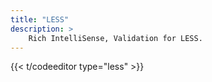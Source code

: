 ```yaml
---
title: "LESS"
description: >
    Rich IntelliSense, Validation for LESS.
---
```


{{<  t/codeeditor type="less" >}}

